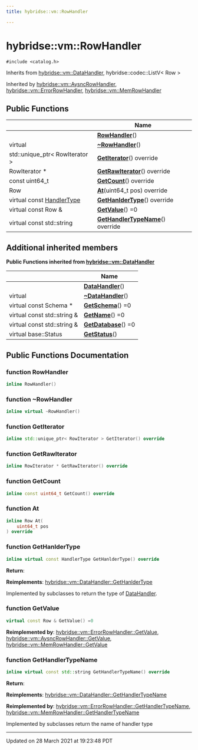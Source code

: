 ```yaml
---
title: hybridse::vm::RowHandler

---
```


# hybridse::vm::RowHandler




`#include <catalog.h>`

Inherits from [hybridse::vm::DataHandler](/Classes/classhybridse_1_1vm_1_1_data_handler.md), hybridse::codec::ListV< Row >

Inherited by [hybridse::vm::AysncRowHandler](/Classes/classhybridse_1_1vm_1_1_aysnc_row_handler.md), [hybridse::vm::ErrorRowHandler](/Classes/classhybridse_1_1vm_1_1_error_row_handler.md), [hybridse::vm::MemRowHandler](/Classes/classhybridse_1_1vm_1_1_mem_row_handler.md)

## Public Functions

|                | Name           |
| -------------- | -------------- |
| | **[RowHandler](/Classes/classhybridse_1_1vm_1_1_row_handler.md#function-rowhandler)**() |
| virtual | **[~RowHandler](/Classes/classhybridse_1_1vm_1_1_row_handler.md#function-~rowhandler)**() |
| std::unique_ptr< RowIterator > | **[GetIterator](/Classes/classhybridse_1_1vm_1_1_row_handler.md#function-getiterator)**() override |
| RowIterator * | **[GetRawIterator](/Classes/classhybridse_1_1vm_1_1_row_handler.md#function-getrawiterator)**() override |
| const uint64_t | **[GetCount](/Classes/classhybridse_1_1vm_1_1_row_handler.md#function-getcount)**() override |
| Row | **[At](/Classes/classhybridse_1_1vm_1_1_row_handler.md#function-at)**(uint64_t pos) override |
| virtual const [HandlerType](/Namespaces/namespacehybridse_1_1vm.md#enum-handlertype) | **[GetHanlderType](/Classes/classhybridse_1_1vm_1_1_row_handler.md#function-gethanldertype)**() override |
| virtual const Row & | **[GetValue](/Classes/classhybridse_1_1vm_1_1_row_handler.md#function-getvalue)**() =0 |
| virtual const std::string | **[GetHandlerTypeName](/Classes/classhybridse_1_1vm_1_1_row_handler.md#function-gethandlertypename)**() override |

## Additional inherited members

**Public Functions inherited from [hybridse::vm::DataHandler](/Classes/classhybridse_1_1vm_1_1_data_handler.md)**

|                | Name           |
| -------------- | -------------- |
| | **[DataHandler](/Classes/classhybridse_1_1vm_1_1_data_handler.md#function-datahandler)**() |
| virtual | **[~DataHandler](/Classes/classhybridse_1_1vm_1_1_data_handler.md#function-~datahandler)**() |
| virtual const Schema * | **[GetSchema](/Classes/classhybridse_1_1vm_1_1_data_handler.md#function-getschema)**() =0 |
| virtual const std::string & | **[GetName](/Classes/classhybridse_1_1vm_1_1_data_handler.md#function-getname)**() =0 |
| virtual const std::string & | **[GetDatabase](/Classes/classhybridse_1_1vm_1_1_data_handler.md#function-getdatabase)**() =0 |
| virtual base::Status | **[GetStatus](/Classes/classhybridse_1_1vm_1_1_data_handler.md#function-getstatus)**() |


## Public Functions Documentation

### function RowHandler

```cpp
inline RowHandler()
```


### function ~RowHandler

```cpp
inline virtual ~RowHandler()
```


### function GetIterator

```cpp
inline std::unique_ptr< RowIterator > GetIterator() override
```


### function GetRawIterator

```cpp
inline RowIterator * GetRawIterator() override
```


### function GetCount

```cpp
inline const uint64_t GetCount() override
```


### function At

```cpp
inline Row At(
    uint64_t pos
) override
```


### function GetHanlderType

```cpp
inline virtual const HandlerType GetHanlderType() override
```


**Return**: 

**Reimplements**: [hybridse::vm::DataHandler::GetHanlderType](/Classes/classhybridse_1_1vm_1_1_data_handler.md#function-gethanldertype)


Implemented by subclasses to return the type of [DataHandler](/Classes/classhybridse_1_1vm_1_1_data_handler.md). 


### function GetValue

```cpp
virtual const Row & GetValue() =0
```


**Reimplemented by**: [hybridse::vm::ErrorRowHandler::GetValue](/Classes/classhybridse_1_1vm_1_1_error_row_handler.md#function-getvalue), [hybridse::vm::AysncRowHandler::GetValue](/Classes/classhybridse_1_1vm_1_1_aysnc_row_handler.md#function-getvalue), [hybridse::vm::MemRowHandler::GetValue](/Classes/classhybridse_1_1vm_1_1_mem_row_handler.md#function-getvalue)


### function GetHandlerTypeName

```cpp
inline virtual const std::string GetHandlerTypeName() override
```


**Return**: 

**Reimplements**: [hybridse::vm::DataHandler::GetHandlerTypeName](/Classes/classhybridse_1_1vm_1_1_data_handler.md#function-gethandlertypename)


**Reimplemented by**: [hybridse::vm::ErrorRowHandler::GetHandlerTypeName](/Classes/classhybridse_1_1vm_1_1_error_row_handler.md#function-gethandlertypename), [hybridse::vm::MemRowHandler::GetHandlerTypeName](/Classes/classhybridse_1_1vm_1_1_mem_row_handler.md#function-gethandlertypename)


Implemented by subclasses return the name of handler type 


-------------------------------

Updated on 28 March 2021 at 19:23:48 PDT